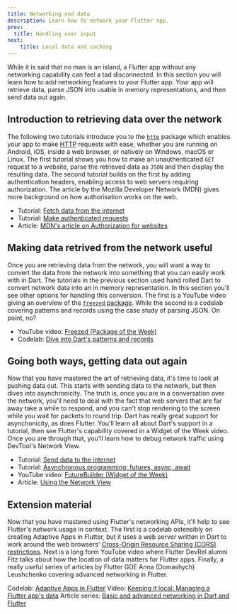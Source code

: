 ```yaml
---
title: Networking and data
description: Learn how to network your Flutter app.
prev:
  title: Handling user input
next:
    title: Local data and caching
---
```


While it is said that no man is an island, a Flutter app without any networking capability can feel a tad disconnected.
In this section you will learn how to add networking features to your Flutter app.
Your app will retrieve data, parse JSON into usable in memory representations, and then send data out again.

## Introduction to retrieving data over the network

The following two tutorials introduce you to the [`http`][] package which enables your app to make [HTTP][] requests with ease, whether you are running on Android, iOS, inside a web browser, or natively on Windows, macOS or Linux. 
The first tutorial shows you how to make an unauthenticated `GET` request to a website, parse the retrieved data as `JSON` and then display the resulting data.
The second tutorial builds on the first by adding authentication headers, enabling access to web servers requiring authorization. The article by the Mozilla Developer Network (MDN) gives more background on how authorisation works on the web.

* Tutorial: [Fetch data from the internet][]
* Tutorial: [Make authenticated requests][]
* Article: [MDN's article on Authorization for websites][]

## Making data retrived from the network useful

Once you are retrieving data from the network, you will want a way to convert the data from the network into something that you can easily work with in Dart.
The tutorials in the previous section used hand rolled Dart to convert network data into an in memory representation. 
In this section you'll see other options for handling this conversion.
The first is a YouTube video giving an overview of the [`freezed` package][]. 
While the second is a codelab covering patterns and records using the case study of parsing JSON. 
On point, no?

* YouTube video: [Freezed (Package of the Week)][]
* Codelab: [Dive into Dart's patterns and records][]

## Going both ways, getting data out again

Now that you have mastered the art of retrieving data, it's time to look at pushing data out.
This starts with sending data to the network, but then dives into asynchronicity.
The truth is, once you are in a conversation over the network, you'll need to deal with the fact that web servers that are far away take a while to respond, and you can't stop rendering to the screen while you wait for packets to round trip.
Dart has really great support for asynchonicity, as does Flutter.
You'll learn all about Dart's support in a tutorial, then see Flutter's capability covered in a Widget of the Week video.
Once you are through that, you'll learn how to debug network traffic using DevTool's Network View.


* Tutorial: [Send data to the internet][]
* Tutorial: [Asynchronous programming: futures, async, await][]
* YouTube video: [FutureBuilder (Widget of the Week)][]
* Article: [Using the Network View][]

## Extension material

Now that you have mastered using Flutter's networking APIs, it'll help to see Flutter's network usage in context.
The first is a codelab ostensibly on creating Adaptive Apps in Flutter, but it uses a web server written in Dart to work around the web browsers' [Cross-Origin Resource Sharing (CORS) restrictions][].
Next is a long form YouTube video where Flutter DevRel alumni Fitz talks about how the location of data matters for Flutter apps.
Finally, a really useful series of articles by Flutter GDE Anna (Domashych) Leushchenko covering advanced networking in Flutter.

Codelab: [Adaptive Apps in Flutter][]
Video: [Keeping it local: Managing a Flutter app's data][]
Article series: [Basic and advanced networking in Dart and Flutter][]


[Adaptive Apps in Flutter]: https://codelabs.developers.google.com/codelabs/flutter-adaptive-app
[Asynchronous programming: futures, async, await]: https://dart.dev/codelabs/async-await
[Basic and advanced networking in Dart and Flutter]: https://medium.com/tide-engineering-team/basic-and-advanced-networking-in-dart-and-flutter-the-tide-way-part-0-introduction-33ac040a4a1c
[Cross-Origin Resource Sharing (CORS) restrictions]: https://developer.mozilla.org/en-US/docs/Web/HTTP/CORS
[Dive into Dart's patterns and records]: https://codelabs.developers.google.com/codelabs/dart-patterns-records
[Fetch data from the internet]: https://docs.flutter.dev/cookbook/networking/fetch-data
[Freezed (Package of the Week)]: https://www.youtube.com/watch?v=RaThk0fiphA
[`freezed` package]: https://pub.dev/packages/freezed
[FutureBuilder (Widget of the Week)]: https://www.youtube.com/watch?v=zEdw_1B7JHY
[`http`]: https://pub.dev/packages/http
[HTTP]: https://developer.mozilla.org/en-US/docs/Web/HTTP/Overview
[Keeping it local: Managing a Flutter app's data]: https://www.youtube.com/watch?v=uCbHxLA9t9E
[Make authenticated requests]: https://docs.flutter.dev/cookbook/networking/authenticated-requests
[MDN's article on Authorization for websites]: https://developer.mozilla.org/en-US/docs/Web/HTTP/Headers/Authorization
[Using the Network View]: https://docs.flutter.dev/tools/devtools/network
[Send data to the internet]: https://docs.flutter.dev/cookbook/networking/send-data